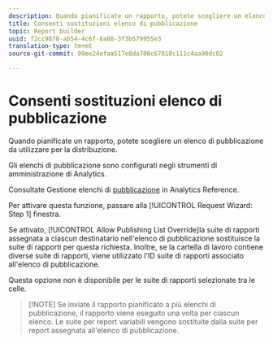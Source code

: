 ```yaml
---
description: Quando pianificate un rapporto, potete scegliere un elenco di pubblicazione da utilizzare per la distribuzione.
title: Consenti sostituzioni elenco di pubblicazione
topic: Report builder
uuid: f2cc9878-ab54-4c6f-8a88-3f3b579955e3
translation-type: tm+mt
source-git-commit: 99ee24efaa517e8da700c67818c111c4aa90dc02

---
```



# Consenti sostituzioni elenco di pubblicazione

Quando pianificate un rapporto, potete scegliere un elenco di pubblicazione da utilizzare per la distribuzione.

Gli elenchi di pubblicazione sono configurati negli strumenti di amministrazione di Analytics.

Consultate Gestione elenchi di [pubblicazione](https://marketing.adobe.com/resources/help/en_US/reference/publishing_list.html) in Analytics Reference.

Per attivare questa funzione, passare alla [!UICONTROL Request Wizard: Step 1] finestra.

Se attivato, [!UICONTROL Allow Publishing List Override]la suite di rapporti assegnata a ciascun destinatario nell'elenco di pubblicazione sostituisce la suite di rapporti per questa richiesta. Inoltre, se la cartella di lavoro contiene diverse suite di rapporti, viene utilizzato l'ID suite di rapporti associato all'elenco di pubblicazione.

Questa opzione non è disponibile per le suite di rapporti selezionate tra le celle.

> [!NOTE] Se inviate il rapporto pianificato a più elenchi di pubblicazione, il rapporto viene eseguito una volta per ciascun elenco. Le suite per report variabili vengono sostituite dalla suite per report assegnata all'elenco di pubblicazione.

